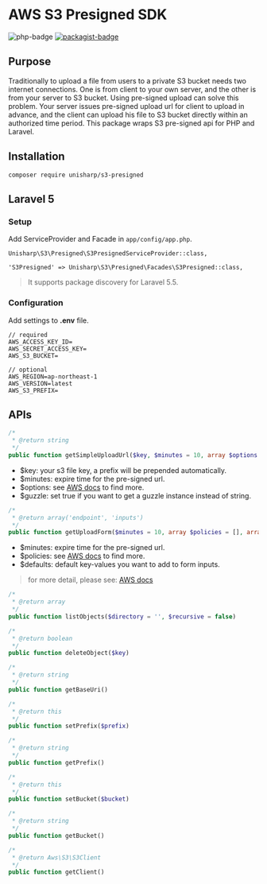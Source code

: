 AWS S3 Presigned SDK
==========
![php-badge](https://img.shields.io/badge/php-%3E%3D%205.6-8892BF.svg)
[![packagist-badge](https://img.shields.io/packagist/v/unisharp/s3-presigned.svg)](https://packagist.org/packages/unisharp/s3-presigned)

## Purpose
Traditionally to upload a file from users to a private S3 bucket needs two internet connections. One is from client to your own server, and the other is from your server to S3 bucket. Using pre-signed upload can solve this problem. Your server issues pre-signed upload url for client to upload in advance, and the client can upload his file to S3 bucket directly within an authorized time period. This package wraps S3 pre-signed api for PHP and Laravel.

## Installation

```
composer require unisharp/s3-presigned
```

## Laravel 5

### Setup

Add ServiceProvider and Facade in `app/config/app.php`.

```
Unisharp\S3\Presigned\S3PresignedServiceProvider::class,
```

```
'S3Presigned' => Unisharp\S3\Presigned\Facades\S3Presigned::class,
```

> It supports package discovery for Laravel 5.5.

### Configuration

Add settings to **.env** file.

```
// required
AWS_ACCESS_KEY_ID=
AWS_SECRET_ACCESS_KEY=
AWS_S3_BUCKET=

// optional
AWS_REGION=ap-northeast-1
AWS_VERSION=latest
AWS_S3_PREFIX=
```

## APIs

```php
/*
 * @return string
 */
public function getSimpleUploadUrl($key, $minutes = 10, array $options = [], $guzzle = false)
```
* $key: your s3 file key, a prefix will be prepended automatically.
* $minutes: expire time for the pre-signed url.
* $options: see [AWS docs](http://docs.aws.amazon.com/aws-sdk-php/v3/api/api-s3-2006-03-01.html#putobject) to find more.
* $guzzle: set true if you want to get a guzzle instance instead of string.

```php
/*
 * @return array('endpoint', 'inputs')
 */
public function getUploadForm($minutes = 10, array $policies = [], array $defaults = [])
```
* $minutes: expire time for the pre-signed url.
* $policies: see [AWS docs](http://docs.aws.amazon.com/AmazonS3/latest/API/sigv4-post-example.html) to find more.
* $defaults: default key-values you want to add to form inputs.

> for more detail, please see: [AWS docs](https://aws.amazon.com/tw/articles/browser-uploads-to-s3-using-html-post-forms)

```php
/*
 * @return array
 */
public function listObjects($directory = '', $recursive = false)
```

```php
/*
 * @return boolean
 */
public function deleteObject($key)
```

```php
/*
 * @return string
 */
public function getBaseUri()
```

```php
/*
 * @return this
 */
public function setPrefix($prefix)
```

```php
/*
 * @return string
 */
public function getPrefix()
```

```php
/*
 * @return this
 */
public function setBucket($bucket)
```

```php
/*
 * @return string
 */
public function getBucket()
```

```php
/*
 * @return Aws\S3\S3Client
 */
public function getClient()
```
